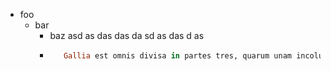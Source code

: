 * foo
  - bar
    - baz asd as das das da sd as das d as
    * ```ruby
         Gallia est omnis divisa in partes tres, quarum unam incolumnt Belgae, aliam <caret>
      ```